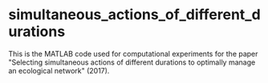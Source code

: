 # simultaneous_actions_of_different_durations

This is the MATLAB code used for computational experiments for the paper "Selecting simultaneous actions of different durations to optimally manage an ecological network" (2017).
